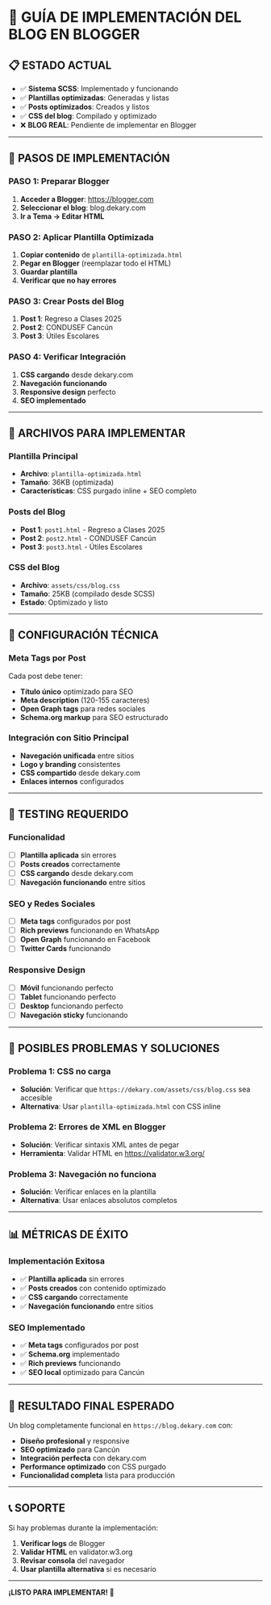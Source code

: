# 🚀 GUÍA DE IMPLEMENTACIÓN DEL BLOG EN BLOGGER

## 📋 **ESTADO ACTUAL**
- ✅ **Sistema SCSS**: Implementado y funcionando
- ✅ **Plantillas optimizadas**: Generadas y listas
- ✅ **Posts optimizados**: Creados y listos
- ✅ **CSS del blog**: Compilado y optimizado
- ❌ **BLOG REAL**: Pendiente de implementar en Blogger

---

## 🎯 **PASOS DE IMPLEMENTACIÓN**

### **PASO 1: Preparar Blogger**
1. **Acceder a Blogger**: https://blogger.com
2. **Seleccionar el blog**: blog.dekary.com
3. **Ir a Tema → Editar HTML**

### **PASO 2: Aplicar Plantilla Optimizada**
1. **Copiar contenido** de `plantilla-optimizada.html`
2. **Pegar en Blogger** (reemplazar todo el HTML)
3. **Guardar plantilla**
4. **Verificar que no hay errores**

### **PASO 3: Crear Posts del Blog**
1. **Post 1**: Regreso a Clases 2025
2. **Post 2**: CONDUSEF Cancún
3. **Post 3**: Útiles Escolares

### **PASO 4: Verificar Integración**
1. **CSS cargando** desde dekary.com
2. **Navegación funcionando**
3. **Responsive design** perfecto
4. **SEO implementado**

---

## 📄 **ARCHIVOS PARA IMPLEMENTAR**

### **Plantilla Principal**
- **Archivo**: `plantilla-optimizada.html`
- **Tamaño**: 36KB (optimizada)
- **Características**: CSS purgado inline + SEO completo

### **Posts del Blog**
- **Post 1**: `post1.html` - Regreso a Clases 2025
- **Post 2**: `post2.html` - CONDUSEF Cancún
- **Post 3**: `post3.html` - Útiles Escolares

### **CSS del Blog**
- **Archivo**: `assets/css/blog.css`
- **Tamaño**: 25KB (compilado desde SCSS)
- **Estado**: Optimizado y listo

---

## 🔧 **CONFIGURACIÓN TÉCNICA**

### **Meta Tags por Post**
Cada post debe tener:
- **Título único** optimizado para SEO
- **Meta description** (120-155 caracteres)
- **Open Graph tags** para redes sociales
- **Schema.org markup** para SEO estructurado

### **Integración con Sitio Principal**
- **Navegación unificada** entre sitios
- **Logo y branding** consistentes
- **CSS compartido** desde dekary.com
- **Enlaces internos** configurados

---

## 📱 **TESTING REQUERIDO**

### **Funcionalidad**
- [ ] **Plantilla aplicada** sin errores
- [ ] **Posts creados** correctamente
- [ ] **CSS cargando** desde dekary.com
- [ ] **Navegación funcionando** entre sitios

### **SEO y Redes Sociales**
- [ ] **Meta tags** configurados por post
- [ ] **Rich previews** funcionando en WhatsApp
- [ ] **Open Graph** funcionando en Facebook
- [ ] **Twitter Cards** funcionando

### **Responsive Design**
- [ ] **Móvil** funcionando perfecto
- [ ] **Tablet** funcionando perfecto
- [ ] **Desktop** funcionando perfecto
- [ ] **Navegación sticky** funcionando

---

## 🚨 **POSIBLES PROBLEMAS Y SOLUCIONES**

### **Problema 1: CSS no carga**
- **Solución**: Verificar que `https://dekary.com/assets/css/blog.css` sea accesible
- **Alternativa**: Usar `plantilla-optimizada.html` con CSS inline

### **Problema 2: Errores de XML en Blogger**
- **Solución**: Verificar sintaxis XML antes de pegar
- **Herramienta**: Validar HTML en https://validator.w3.org/

### **Problema 3: Navegación no funciona**
- **Solución**: Verificar enlaces en la plantilla
- **Alternativa**: Usar enlaces absolutos completos

---

## 📊 **MÉTRICAS DE ÉXITO**

### **Implementación Exitosa**
- ✅ **Plantilla aplicada** sin errores
- ✅ **Posts creados** con contenido optimizado
- ✅ **CSS cargando** correctamente
- ✅ **Navegación funcionando** entre sitios

### **SEO Implementado**
- ✅ **Meta tags** configurados por post
- ✅ **Schema.org** implementado
- ✅ **Rich previews** funcionando
- ✅ **SEO local** optimizado para Cancún

---

## 🎉 **RESULTADO FINAL ESPERADO**

Un blog completamente funcional en `https://blog.dekary.com` con:
- **Diseño profesional** y responsive
- **SEO optimizado** para Cancún
- **Integración perfecta** con dekary.com
- **Performance optimizado** con CSS purgado
- **Funcionalidad completa** lista para producción

---

## 📞 **SOPORTE**

Si hay problemas durante la implementación:
1. **Verificar logs** de Blogger
2. **Validar HTML** en validator.w3.org
3. **Revisar consola** del navegador
4. **Usar plantilla alternativa** si es necesario

---

**¡LISTO PARA IMPLEMENTAR! 🚀**

